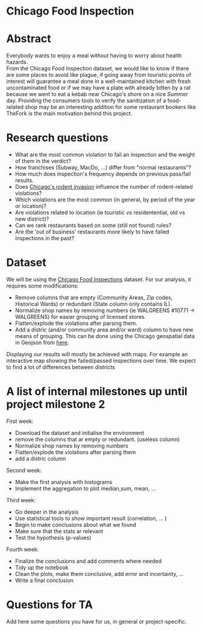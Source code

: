 # Chicago Food Inspection

# Abstract
Everybody wants to enjoy a meal without having to worry about health hazards.  
From the Chicago Food Inspection dataset, we would like to know if there are some places to avoid like plague, if going away from touristic points of interest will guarantee a meal done in a well-maintained kitchen with fresh uncontaminated food or if we may have a plate with already bitten by a rat because we went to eat a kebab near Chicago's shore on a nice Summer day. 
Providing the consumers tools to verify the sanitization of a food-related shop may be an interesting addition for some restaurant bookers like TheFork is the main motivation behind this project. 

# Research questions
* What are the most common violation to fail an inspection and the weight of them in the verdict?
* How franchises (Subway, MacDo, ...) differ from "normal restaurants"?
* How much does inspection's frequency depends on previous pass/fail results.
* Does [Chicago's rodent invasion](https://southsideweekly.com/i-smell-a-rat/) influence the number of rodent-related violations?
* Which violations are the most common (in general, by period of the year or location)?
* Are violations related to location (ie touristic vs residentential, old vs new district)?
* Can we rank restaurants based on some (still not found) rules?
* Are the 'out of business' restaurants more likely to have failed inspections in the past?

# Dataset
We will be using the [Chicago Food Inspections](https://www.kaggle.com/chicago/chicago-food-inspections#food-inspections.csv) dataset. For our analysis, it requires some modifications:
* Remove columns that are empty (Community Areas, Zip codes, Historical Wards) or redundant (State column only contains IL).
* Normalize shop names by removing numbers (ie WALGREENS #10771 -> WALGREENS) for easier grouping of licensed stores.
* Flatten/explode the violations after parsing them.
* Add a distric (and/or community area and/or ward) column to have new means of grouping. This can be done using the Chicago geospatial data in Geojson from [here](https://data.cityofchicago.org/Facilities-Geographic-Boundaries/Boundaries-Neighborhoods/bbvz-uum9).  
  
Displaying our results will mostly be achieved with maps. For example an interactive map showing the failed/passed inspections over time. We expect to find a lot of differences between districts 

# A list of internal milestones up until project milestone 2
First week:
* Download the dataset and initialise the environment 
* remove the columns that ar empty or redundant. (useless column)
* Normalize shop names by removing numbers
* Flatten/explode the violations after parsing them
* add a distric column

Second week:
* Make the first analysis with histograms
* Implement the aggregation to plot median,sum, mean, ...

Third week:
* Go deeper in the analysis
* Use statistical tools to show important result (correlation, ... )
* Begin to make conclusions about what we found
* Make sure that the stats ar relevant
* Test the hypothesis (p-values)

Fourth week:
* Finalize the conclusions and add comments where needed
* Tidy up the notebook
* Clean the plots, make them conclusive, add error and incertainty, ...
* Write a final conclusion


# Questions for TA
Add here some questions you have for us, in general or project-specific. 
